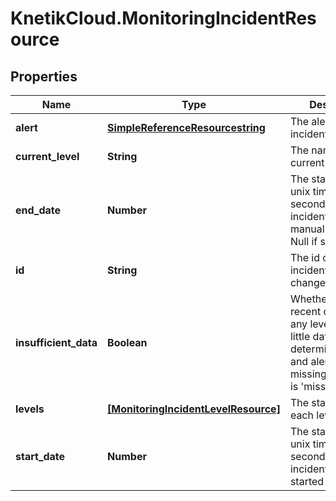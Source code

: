 # KnetikCloud.MonitoringIncidentResource

## Properties
Name | Type | Description | Notes
------------ | ------------- | ------------- | -------------
**alert** | [**SimpleReferenceResourcestring**](SimpleReferenceResourcestring.md) | The alert this incident is for | 
**current_level** | **String** | The name of the current alert level | 
**end_date** | **Number** | The startDate as a unix timestamp in seconds the incident was manually ended. Null if still open | [optional] 
**id** | **String** | The id of the incident. Cannot be changed | 
**insufficient_data** | **Boolean** | Whether the most recent check for any level had too little data to determine status, and alert level missing_data_policy is &#39;missing&#39; | [optional] 
**levels** | [**[MonitoringIncidentLevelResource]**](MonitoringIncidentLevelResource.md) | The statuses of each level | 
**start_date** | **Number** | The startDate as a unix timestamp in seconds the incident first started | [optional] 


